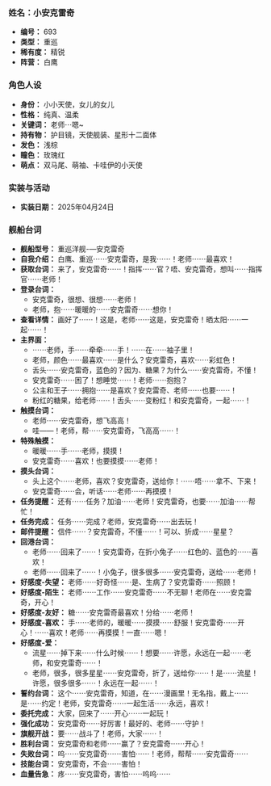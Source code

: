 ### 姓名：小安克雷奇
* **编号：** 693
* **类型：** 重巡
* **稀有度：** 精锐
* **阵营：** 白鹰


### 角色人设
* **身份：** 小小天使，女儿的女儿
* **性格：** 纯真、温柔
* **关键词：** 老师⋯嗯~
* **持有物：** 护目镜，天使舰装、星形十二面体
* **发色：** 浅棕
* **瞳色：** 玫瑰红
* **萌点：** 双马尾、萌袖、卡哇伊的小天使


### 实装与活动
* **实装日期：** 2025年04月24日


### 舰船台词
* **舰船型号：** 重巡洋舰-—安克雷奇
* **自我介绍：** 白鹰、重巡⋯⋯安克雷奇，是我⋯⋯！老师⋯⋯最喜欢！
* **获取台词：** 来了，安克雷奇⋯⋯！指挥⋯⋯官？唔、安克雷奇，想叫⋯⋯指挥官⋯⋯老师！
* **登录台词：**
  * 安克雷奇，很想、很想⋯⋯老师！
  * 老师，抱⋯⋯暖暖的⋯⋯安克雷奇⋯⋯想你！
* **查看详情：** 画好了⋯⋯！这是，老师⋯⋯这是，安克雷奇！晒太阳⋯⋯一起⋯⋯！
* **主界面：**
  * ⋯⋯老师，手⋯⋯牵牵⋯⋯手！⋯⋯在⋯⋯袖子里！
  * 老师，颜色⋯⋯最喜欢⋯⋯是什么？安克雷奇，喜欢⋯⋯彩虹色！
  * 舌头⋯⋯安克雷奇，蓝色的？因为、糖果？为什么⋯⋯安克雷奇，不懂！
  * 安克雷奇⋯⋯困了！想睡觉⋯⋯！老师⋯⋯抱抱？
  * 公主和王子⋯⋯拥抱⋯⋯是喜欢？安克雷奇、老师⋯⋯也要⋯⋯！
  * 粉红的糖果，给老师⋯⋯！舌头⋯⋯变粉红！和安克雷奇，一起⋯⋯！
* **触摸台词：**
  * 老师⋯⋯安克雷奇，想飞高高！
  * 哇——！老师，帮⋯⋯安克雷奇，飞高高⋯⋯！
* **特殊触摸：**
  * 暖暖⋯⋯手⋯⋯老师，摸摸！
  * 安克雷奇⋯⋯喜欢！也要摸摸⋯⋯老师！
* **摸头台词：**
  * 头上这个⋯⋯老师，喜欢？安克雷奇，送给你！⋯⋯唔⋯⋯拿不、下来！
  * 安克雷奇⋯⋯会，听话⋯⋯老师⋯⋯再摸摸！
* **任务提醒：** 还有⋯⋯任务？加油⋯⋯老师！安克雷奇，也要⋯⋯加油⋯⋯帮忙！
* **任务完成：** 任务⋯⋯完成？老师，安克雷奇⋯⋯出去玩！
* **邮件提醒：** 信件⋯⋯？安克雷奇，不懂⋯⋯！可以、折成⋯⋯星星？
* **回港台词：**
  * 老师⋯⋯回来了⋯⋯！安克雷奇，在折小兔子⋯⋯红色的、蓝色的⋯⋯喜欢！
  * 老师⋯⋯回来了⋯⋯！小兔子，很多很多⋯⋯安克雷奇，送给⋯⋯老师！
* **好感度-失望：** 老师⋯⋯好奇怪⋯⋯是、生病了？安克雷奇⋯⋯照顾！
* **好感度-陌生：** 老师⋯⋯工作⋯⋯安克雷奇⋯⋯不无聊！老师在⋯⋯安克雷奇，开心！
* **好感度-友好：** 糖⋯⋯安克雷奇最喜欢！分给⋯⋯老师！
* **好感度-喜欢：** 手⋯⋯老师的，暖暖⋯⋯摸摸⋯⋯舒服！安克雷奇⋯⋯开心！⋯⋯喜欢！老师⋯⋯再摸摸！一直⋯⋯嗯！
* **好感度-爱：**
  * 流星⋯⋯掉下来⋯⋯什么时候⋯⋯！想要⋯⋯许愿，永远在一起⋯⋯老师，和安克雷奇⋯⋯！
  * 老师，很多，很多星星⋯⋯安克雷奇，折了，送给你⋯⋯！是⋯⋯流星！许愿，很多很多⋯⋯！永远在一起⋯⋯！
* **誓约台词：** 这个⋯⋯安克雷奇，知道，在⋯⋯漫画里！无名指，戴上⋯⋯是⋯⋯约定！老师，安克雷奇⋯⋯一起生活⋯⋯永远，喜欢！
* **委托完成：** 大家，回来了⋯⋯开心⋯⋯一起玩！
* **强化成功：** 安克雷奇⋯⋯好厉害！最好的、老师⋯⋯守护！
* **旗舰开战：** 要⋯⋯战斗了！老师，大家⋯⋯！
* **胜利台词：** 安克雷奇和老师⋯⋯赢了？安克雷奇⋯⋯开心！
* **失败台词：** 呜⋯⋯安克雷奇⋯⋯害怕⋯⋯！老师，帮帮⋯⋯安克雷奇⋯⋯
* **技能台词：** 安克雷奇，不会⋯⋯害怕！
* **血量告急：** 疼⋯⋯安克雷奇，害怕⋯⋯呜呜⋯⋯

